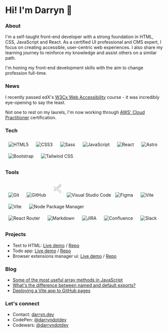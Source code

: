 # Hi! I'm Darryn 👋

### About

I'm a self-taught front-end developer with a strong foundation in HTML, CSS, JavaScript and React. As a certified UI professional and CMS expert, I focus on creating accessible, user-centric web experiences. I also share my learning journey to reinforce my knowledge and assist others on a similar path.

I'm honing my front-end development skills with the aim to change profession full-time.

### News

I recently passed edX's [W3Cx Web Accessibility](https://www.edx.org/learn/web-accessibility/the-world-wide-web-consortium-w3c-introduction-to-web-accessibility) course - it was incredibly eye-opening to say the least.

Not one to rest on my laurels, I'm now working through [AWS' Cloud Practitioner](https://aws.amazon.com/certification/certified-cloud-practitioner/) certification.

### Tech
<div align="left">
<img style="margin: 10px; height: 32px;" src="https://img.shields.io/badge/-HTML5-0d1117?logo=html5&logoColor=white&style=flat-square" alt="HTML5" height="32" />
<img style="margin: 10px; height: 32px;" src="https://img.shields.io/badge/-CSS3-0d1117?logo=css&logoColor=white&style=flat-square" alt="CSS3" height="32" />
<img style="margin: 10px; height: 32px;" src="https://img.shields.io/badge/-Sass-0d1117?logo=sass&logoColor=white&style=flat-square" alt="Sass" height="32" />
<img style="margin: 10px; height: 32px;" src="https://img.shields.io/badge/-JavaScript-0d1117?logo=javascript&logoColor=white&style=flat-square" alt="JavaScript" height="32" />
<img style="margin: 10px; height: 32px;" src="https://img.shields.io/badge/-React-0d1117?logo=react&logoColor=white&style=flat-square" alt="React" height="32" />
<img style="margin: 10px; height: 32px;" src="https://img.shields.io/badge/-Astro-0d1117?logo=astro&logoColor=white&style=flat-square" alt="Astro" height="32" />
<img style="margin: 10px; height: 32px;" src="https://img.shields.io/badge/-Bootstrap-0d1117?logo=bootstrap&logoColor=white&style=flat-square" alt="Bootstrap" height="32" />
<img style="margin: 10px; height: 32px;" src="https://img.shields.io/badge/-Tailwind%20CSS-0d1117?logo=tailwindcss&logoColor=white&style=flat-square" alt="Tailwind CSS" height="32" />
</div>

### Tools

<div align="left">
<img style="margin: 10px; height: 32px;" src="https://img.shields.io/badge/-Git-0d1117?logo=git&logoColor=white&style=flat-square" alt="Git" height="32" />
<img style="margin: 10px; height: 32px;" src="https://img.shields.io/badge/-GitHub-0d1117?logo=github&logoColor=white&style=flat-square" alt="GitHub" height="32" />
<img style="margin: 10px;" src="./vscode-alt.svg" alt="" height="32" /><img style="height: 32px;" src="https://img.shields.io/badge/-VS%20Code-0d1117?logo=vscode&logoColor=white&style=flat-square" alt="Visual Studio Code" height="32" />
<img style="margin: 10px; height: 32px;" src="https://img.shields.io/badge/-Figma-0d1117?logo=figma&logoColor=white&style=flat-square" alt="Figma" height="32" />
<img style="margin: 10px; height: 32px;" src="https://img.shields.io/badge/-Create%20React%20App-0d1117?logo=createreactapp&logoColor=white&style=flat-square" alt="Vite" height="32" />
<img style="margin: 10px; height: 32px;" src="https://img.shields.io/badge/-Vite-0d1117?logo=vite&logoColor=white&style=flat-square" alt="Vite" height="32" />
<img style="margin: 10px; height: 32px;" src="https://img.shields.io/badge/-npm-0d1117?logo=npm&logoColor=white&style=flat-square" alt="Node Package Manager" height="32" />
</div>
<div align="left">
<img style="margin: 10px; height: 32px;" src="https://img.shields.io/badge/-React%20Router-0d1117?logo=reactrouter&logoColor=white&style=flat-square" alt="React Router" height="32" />
<img style="margin: 10px; height: 32px;" src="https://img.shields.io/badge/-Markdown-0d1117?logo=markdown&logoColor=white&style=flat-square" alt="Markdown" height="32" />
<img style="margin: 10px; height: 32px;" src="https://img.shields.io/badge/-Jira-0d1117?logo=jira&logoColor=white&style=flat-square" alt="JIRA" height="32" />
<img style="margin: 10px; height: 32px;" src="https://img.shields.io/badge/-Confluence-0d1117?logo=confluence&logoColor=white&style=flat-square" alt="Confluence" height="32" />
<img style="margin: 10px; height: 32px;" src="https://img.shields.io/badge/-Slack-0d1117?logo=slack&logoColor=white&style=flat-square" alt="Slack" height="32" />
</div>

### Projects

- Text to HTML: [Live demo](https://darryndotdev.github.io/text-to-html/) / [Repo](https://github.com/darryndotdev/text-to-html)
- Todo app: [Live demo](https://darryndotdev.github.io/todo-app/) / [Repo](https://github.com/darryndotdev/todo-app)
- Browser extensions manager ui: [Live demo](https://darryndotdev.github.io/browser-extensions-manager-ui/) / [Repo](https://github.com/darryndotdev/browser-extensions-manager-ui)

### Blog

- [Some of the most useful array methods in JavaScript](https://darryn.dev/articles/useful-array-methods-in-javascript/)
- [What's the difference between named and default exports?](https://darryn.dev/articles/named-vs-default-exports/)
- [Deploying a Vite app to GitHub pages](https://darryn.dev/articles/deploying-vite-app-to-github-pages/)

### Let's connect

- Contact: [darryn.dev](https://www.darryn.dev/contact)
- CodePen: [@darryndotdev](https://codepen.io/darryndotdev)
- Codewars: [@darryndotdev](https://www.codewars.com/users/darryndotdev)

